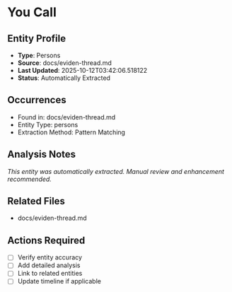 # You Call

## Entity Profile
- **Type**: Persons
- **Source**: docs/eviden-thread.md
- **Last Updated**: 2025-10-12T03:42:06.518122
- **Status**: Automatically Extracted

## Occurrences
- Found in: docs/eviden-thread.md
- Entity Type: persons
- Extraction Method: Pattern Matching

## Analysis Notes
*This entity was automatically extracted. Manual review and enhancement recommended.*

## Related Files
- docs/eviden-thread.md

## Actions Required
- [ ] Verify entity accuracy
- [ ] Add detailed analysis
- [ ] Link to related entities
- [ ] Update timeline if applicable
